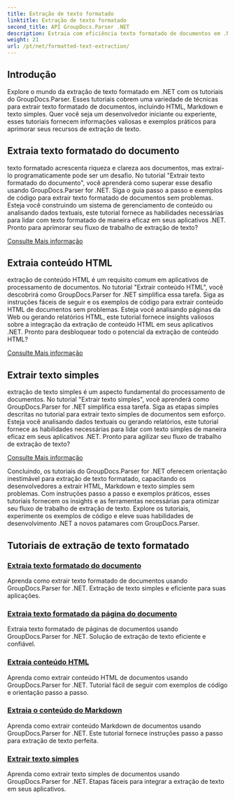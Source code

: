 ```yaml
---
title: Extração de texto formatado
linktitle: Extração de texto formatado
second_title: API GroupDocs.Parser .NET
description: Extraia com eficiência texto formatado de documentos em .NET com GroupDocs.Parser. Aprenda a extrair HTML, Markdown e texto simples perfeitamente.
weight: 21
url: /pt/net/formatted-text-extraction/
---
```


## Introdução

Explore o mundo da extração de texto formatado em .NET com os tutoriais do GroupDocs.Parser. Esses tutoriais cobrem uma variedade de técnicas para extrair texto formatado de documentos, incluindo HTML, Markdown e texto simples. Quer você seja um desenvolvedor iniciante ou experiente, esses tutoriais fornecem informações valiosas e exemplos práticos para aprimorar seus recursos de extração de texto.

## Extraia texto formatado do documento

texto formatado acrescenta riqueza e clareza aos documentos, mas extraí-lo programaticamente pode ser um desafio. No tutorial "Extrair texto formatado do documento", você aprenderá como superar esse desafio usando GroupDocs.Parser for .NET. Siga o guia passo a passo e exemplos de código para extrair texto formatado de documentos sem problemas. Esteja você construindo um sistema de gerenciamento de conteúdo ou analisando dados textuais, este tutorial fornece as habilidades necessárias para lidar com texto formatado de maneira eficaz em seus aplicativos .NET. Pronto para aprimorar seu fluxo de trabalho de extração de texto?

[Consulte Mais informação](./extract-formatted-text-from-document/)

## Extraia conteúdo HTML

extração de conteúdo HTML é um requisito comum em aplicativos de processamento de documentos. No tutorial "Extrair conteúdo HTML", você descobrirá como GroupDocs.Parser for .NET simplifica essa tarefa. Siga as instruções fáceis de seguir e os exemplos de código para extrair conteúdo HTML de documentos sem problemas. Esteja você analisando páginas da Web ou gerando relatórios HTML, este tutorial fornece insights valiosos sobre a integração da extração de conteúdo HTML em seus aplicativos .NET. Pronto para desbloquear todo o potencial da extração de conteúdo HTML?

[Consulte Mais informação](./extract-html-content/)

## Extrair texto simples

extração de texto simples é um aspecto fundamental do processamento de documentos. No tutorial "Extrair texto simples", você aprenderá como GroupDocs.Parser for .NET simplifica essa tarefa. Siga as etapas simples descritas no tutorial para extrair texto simples de documentos sem esforço. Esteja você analisando dados textuais ou gerando relatórios, este tutorial fornece as habilidades necessárias para lidar com texto simples de maneira eficaz em seus aplicativos .NET. Pronto para agilizar seu fluxo de trabalho de extração de texto?

[Consulte Mais informação](./extract-plain-text/)

Concluindo, os tutoriais do GroupDocs.Parser for .NET oferecem orientação inestimável para extração de texto formatado, capacitando os desenvolvedores a extrair HTML, Markdown e texto simples sem problemas. Com instruções passo a passo e exemplos práticos, esses tutoriais fornecem os insights e as ferramentas necessárias para otimizar seu fluxo de trabalho de extração de texto. Explore os tutoriais, experimente os exemplos de código e eleve suas habilidades de desenvolvimento .NET a novos patamares com GroupDocs.Parser.
## Tutoriais de extração de texto formatado
### [Extraia texto formatado do documento](./extract-formatted-text-from-document/)
Aprenda como extrair texto formatado de documentos usando GroupDocs.Parser for .NET. Extração de texto simples e eficiente para suas aplicações.
### [Extraia texto formatado da página do documento](./extract-formatted-text-from-document-page/)
Extraia texto formatado de páginas de documentos usando GroupDocs.Parser for .NET. Solução de extração de texto eficiente e confiável.
### [Extraia conteúdo HTML](./extract-html-content/)
Aprenda como extrair conteúdo HTML de documentos usando GroupDocs.Parser for .NET. Tutorial fácil de seguir com exemplos de código e orientação passo a passo.
### [Extraia o conteúdo do Markdown](./extract-markdown-content/)
Aprenda como extrair conteúdo Markdown de documentos usando GroupDocs.Parser for .NET. Este tutorial fornece instruções passo a passo para extração de texto perfeita.
### [Extrair texto simples](./extract-plain-text/)
Aprenda como extrair texto simples de documentos usando GroupDocs.Parser for .NET. Etapas fáceis para integrar a extração de texto em seus aplicativos.